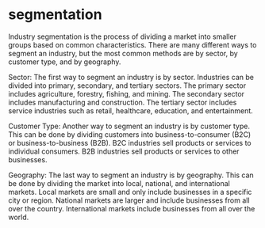 # segmentation

Industry segmentation is the process of dividing a market into smaller groups based on common characteristics. There are many different ways to segment an industry, but the most common methods are by sector, by customer type, and by geography.

Sector: The first way to segment an industry is by sector. Industries can be divided into primary, secondary, and tertiary sectors. The primary sector includes agriculture, forestry, fishing, and mining. The secondary sector includes manufacturing and construction. The tertiary sector includes service industries such as retail, healthcare, education, and entertainment.

Customer Type: Another way to segment an industry is by customer type. This can be done by dividing customers into business-to-consumer (B2C) or business-to-business (B2B). B2C industries sell products or services to individual consumers. B2B industries sell products or services to other businesses.

Geography: The last way to segment an industry is by geography. This can be done by dividing the market into local, national, and international markets. Local markets are small and only include businesses in a specific city or region. National markets are larger and include businesses from all over the country. International markets include businesses from all over the world. 